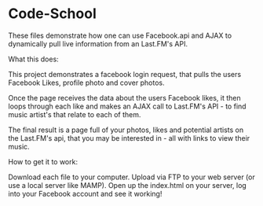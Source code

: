 # Code-School

These files demonstrate how one can use Facebook.api and AJAX to dynamically pull live information from an Last.FM's API.

What this does:

This project demonstrates a facebook login request, that pulls the users Facebook Likes, profile photo and cover photos.

Once the page receives the data about the users Facebook likes, it then loops through each like and makes an AJAX call to Last.FM's API - to find music artist's that relate to each of them. 

The final result is a page full of your photos, likes and potential artists on the Last.FM's api, that you may be interested in - all with links to view their music. 

How to get it to work:

Download each file to your computer. Upload via FTP to your web server (or use a local server like MAMP). Open up the index.html on your server, log into your Facebook account and see it working!
